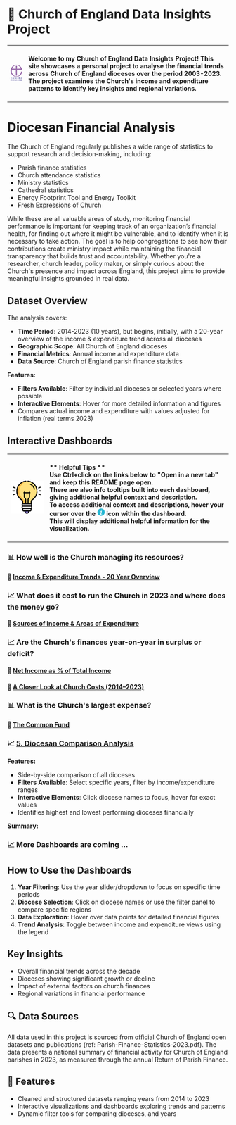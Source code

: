 # 🚀 Church of England Data Insights Project

<!-- ![License](https://img.shields.io/badge/license-MIT-green) -->

<!-- | Feature | Status | -->
<!-- |---------|--------| -->
<!-- | ![Version](https://img.shields.io/badge/version-1.0-blue) | ✅ Under Development | -->

<table>
  <tr>
    <td><img src="/images/Church%20of%20England%20Logo%20Version%202.png" alt="Alt text" width="150"></td>
    <!-- <td><h2>About Me</h2></td> -->
    <td><h4>Welcome to my Church of England Data Insights Project! This site showcases a personal project to analyse the financial trends across Church of England dioceses over the period 2003-2023. 
            The project examines the Church's income and expenditure patterns to identify key insights and regional variations. </h4></td>
  </tr>
</table>

# Diocesan Financial Analysis

<!-- - 🏛️ **Parish demographics and structures** -->


The Church of England regularly publishes a wide range of statistics to support research and decision-making, including:

- Parish finance statistics          
- Church attendance statistics  
- Ministry statistics  
- Cathedral statistics  
- Energy Footprint Tool and Energy Toolkit  
- Fresh Expressions of Church  

While these are all valuable areas of study, monitoring financial performance is important for keeping track of an organization’s financial health, for finding out where it might be vulnerable, and to
identify when it is necessary to take action. The goal is to help congregations to see how their contributions create ministry impact while maintaining the financial transparency that builds trust and accountability. 
Whether you're a researcher, church leader, policy maker, or simply curious about the Church's presence and impact across England, this project aims to provide meaningful insights grounded in real data.

<!-- ## 📈 Sample Visualization -->
<!-- Below is an infographic summarizing where the Church's money typically comes from and where it has gone over the period 2014-2023: -->

<!-- ![Dashboard Screenshot](images/dashboard-infographic.png) -->

## Dataset Overview

The analysis covers:
- **Time Period**: 2014-2023 (10 years), but begins, initially, with a 20-year overview of the income & expenditure trend across all dioceses
- **Geographic Scope**: All Church of England dioceses
- **Financial Metrics**: Annual income and expenditure data
- **Data Source**: Church of England parish finance statistics

**Features:**
- **Filters Available**: Filter by individual dioceses or selected years where possible
- **Interactive Elements**: Hover for more detailed information and figures
- Compares actual income and expenditure with values adjusted for inflation (real terms 2023)

## Interactive Dashboards

<table>
  <tr>
    <td><img src="/images/light-bulb.png" alt="Alt text" width="150"></td>
    <td><h4>** Helpful Tips ** <br>
      Use Ctrl+click on the links below to "Open in a new tab" and keep this README page open. <br>
      There are also info tooltips built into each dashboard, giving additional helpful context and description. <br>
      To access additional context and descriptions, hover your cursor over the <img src="/images/icons8-info-64.png" alt="Alt text" width="17"> icon within the dashboard. <br>
      This will display additional helpful information for the visualization. </h4></td>
  </tr>
</table>

<!-- 💡 **Tips**: Use Ctrl+click on the links below to "Open in a new tab" and keep this README page open. -->

### 📊 How well is the Church managing its resources?

#### 📌 [Income & Expenditure Trends - 20 Year Overview](https://public.tableau.com/app/profile/nawaz.hossain/viz/diocesan_dashboard1/Dashboard1) 

### 📈 What does it cost to run the Church in 2023 and where does the money go?

#### 📌 [Sources of Income & Areas of Expenditure](https://public.tableau.com/app/profile/nawaz.hossain/viz/diocesan_dashboard2/Dashboard2)  

### 📈  Are the Church's finances year-on-year in surplus or deficit?

#### 📌 [Net Income as % of Total Income](https://public.tableau.com/app/profile/nawaz.hossain/viz/diocesan_dashboard3/Dashboard2) 
#### 📌 [A Closer Look at Church Costs (2014–2023)](https://public.tableau.com/app/profile/nawaz.hossain/viz/diocesan_dashboard5/Dashboard3) 

### 📊 What is the Church's largest expense?

#### 📌 [The Common Fund](https://public.tableau.com/app/profile/nawaz.hossain/viz/diocesan_dashboard4/Dashboard4) 


### 📈 [5. Diocesan Comparison Analysis](https://public.tableau.com/app/profile/nawaz.hossain/viz/diocesan_incexp_trends/Dashboard2)
**Features:**
- Side-by-side comparison of all dioceses
- **Filters Available**: Select specific years, filter by income/expenditure ranges
- **Interactive Elements**: Click diocese names to focus, hover for exact values
- Identifies highest and lowest performing dioceses financially

**Summary:**

### 📈 More Dashboards are coming ... 

## How to Use the Dashboards

1. **Year Filtering**: Use the year slider/dropdown to focus on specific time periods
2. **Diocese Selection**: Click on diocese names or use the filter panel to compare specific regions
3. **Data Exploration**: Hover over data points for detailed financial figures
4. **Trend Analysis**: Toggle between income and expenditure views using the legend

## Key Insights

- Overall financial trends across the decade
- Dioceses showing significant growth or decline
- Impact of external factors on church finances
- Regional variations in financial performance

## 🔍 Data Sources
All data used in this project is sourced from official Church of England open datasets and publications (ref: Parish-Finance-Statistics-2023.pdf).
The data presents a national summary of financial activity for Church of England parishes in 2023, as measured through the annual Return of Parish Finance.

## 🚀 Features

- Cleaned and structured datasets ranging years from 2014 to 2023
- Interactive visualizations and dashboards exploring trends and patterns
- Dynamic filter tools for comparing dioceses, and years


<!-- 📊 <a href="https://public.tableau.com/app/profile/nawaz.hossain/viz/diocesan_incexp_trends/Dashboard1" target="_blank">Income & Expenditure trend 10 Year Overview</a> -->

<!-- 📊 <a href="https://public.tableau.com/app/profile/nawaz.hossain/viz/diocesan_incexp_trends/Dashboard2" target="_blank">Income & Expenditure per Diocese</a> -->

<!-- 📊 [Income & Expenditure Overview](https://public.tableau.com/app/profile/nawaz.hossain/viz/diocesan_incexp_trends/Dashboard1) -->

